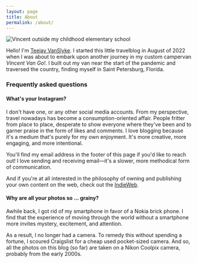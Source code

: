 ```yaml
---
layout: page
title: About
permalink: /about/
---
```


![Vincent outside my childhood elementary
school](/images/vincent-outside-dryden-elementary.jpg)

Hello! I'm [Teejay VanSlyke](http://teejayvanslyke.com). I started this little
travelblog in August of 2022 when I was about to embark upon another journey in
my custom campervan _Vincent Van Go!_. I built out my van near the start of the
pandemic and traversed the country, finding myself in Saint Petersburg,
Florida.

### Frequently asked questions

#### What's your Instagram?

I don't have one, or any other social media accounts. From my perspective,
travel nowadays has become a consumption-oriented affair. People fritter
from place to place, desperate to show everyone where they've been and to
garner praise in the form of likes and comments. I love blogging because
it's a medium that's purely for my own enjoyment. It's more creative, more
engaging, and more intentional.

You'll find my email address in the footer of this page if you'd like to
reach out! I love sending and receiving email—it's a slower, more
methodical form of communication.

And if you're at all interested in the philosophy of owning and publishing
your own content on the web, check out the
[IndieWeb](https://indieweb.org/).

#### Why are all your photos so ... grainy?

Awhile back, I got rid of my smartphone in favor of a Nokia brick phone.
I find that the experience of moving through the world without
a smartphone more invites mystery, excitement, and attention.

As a result, I no longer had a camera. To remedy this without spending
a fortune, I scoured Craigslist for a cheap used pocket-sized camera. And
so, all the photos on this blog (so far) are taken on a Nikon Coolpix
camera, probably from the early 2000s.
